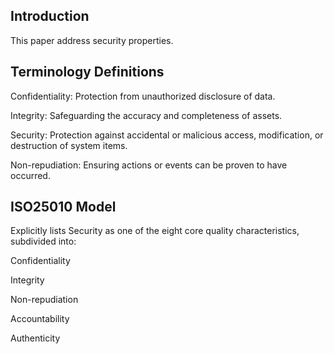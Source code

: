 ## Introduction
This paper address security properties.

## Terminology Definitions
Confidentiality: Protection from unauthorized disclosure of data.  

Integrity: Safeguarding the accuracy and completeness of assets.  

Security: Protection against accidental or malicious access, modification, or destruction of system items.  

Non-repudiation: Ensuring actions or events can be proven to have occurred.  

## ISO25010 Model
Explicitly lists Security as one of the eight core quality characteristics, subdivided into:  

Confidentiality  

Integrity  

Non-repudiation  

Accountability  

Authenticity  
